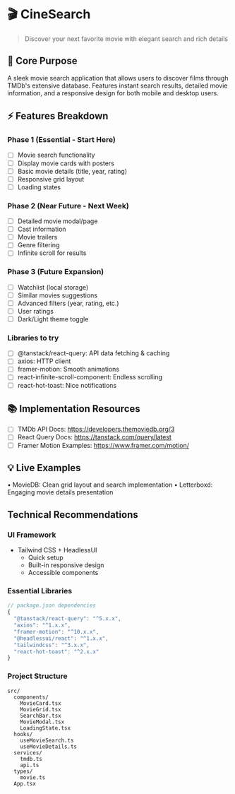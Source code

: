 # 🎬 CineSearch
> Discover your next favorite movie with elegant search and rich details

## 🎯 Core Purpose
A sleek movie search application that allows users to discover films through TMDb's extensive database. Features instant search results, detailed movie information, and a responsive design for both mobile and desktop users.

## ⚡ Features Breakdown

### Phase 1 (Essential - Start Here)
- [ ] Movie search functionality
- [ ] Display movie cards with posters
- [ ] Basic movie details (title, year, rating)
- [ ] Responsive grid layout
- [ ] Loading states

### Phase 2 (Near Future - Next Week)
- [ ] Detailed movie modal/page
- [ ] Cast information
- [ ] Movie trailers
- [ ] Genre filtering
- [ ] Infinite scroll for results

### Phase 3 (Future Expansion)
- [ ] Watchlist (local storage)
- [ ] Similar movies suggestions
- [ ] Advanced filters (year, rating, etc.)
- [ ] User ratings
- [ ] Dark/Light theme toggle

### Libraries to try
- [ ] @tanstack/react-query: API data fetching & caching
- [ ] axios: HTTP client
- [ ] framer-motion: Smooth animations
- [ ] react-infinite-scroll-component: Endless scrolling
- [ ] react-hot-toast: Nice notifications

## 📚 Implementation Resources
- [ ] TMDb API Docs: https://developers.themoviedb.org/3
- [ ] React Query Docs: https://tanstack.com/query/latest
- [ ] Framer Motion Examples: https://www.framer.com/motion/

## 💡 Live Examples
• MovieDB: Clean grid layout and search implementation
• Letterboxd: Engaging movie details presentation

## Technical Recommendations

### UI Framework
- Tailwind CSS + HeadlessUI
  - Quick setup
  - Built-in responsive design
  - Accessible components

### Essential Libraries
```jsx
// package.json dependencies
{
  "@tanstack/react-query": "^5.x.x",
  "axios": "^1.x.x",
  "framer-motion": "^10.x.x",
  "@headlessui/react": "^1.x.x",
  "tailwindcss": "^3.x.x",
  "react-hot-toast": "^2.x.x"
}
```

### Project Structure
```
src/
  components/
    MovieCard.tsx
    MovieGrid.tsx
    SearchBar.tsx
    MovieModal.tsx
    LoadingState.tsx
  hooks/
    useMovieSearch.ts
    useMovieDetails.ts
  services/
    tmdb.ts
    api.ts
  types/
    movie.ts
  App.tsx
```


